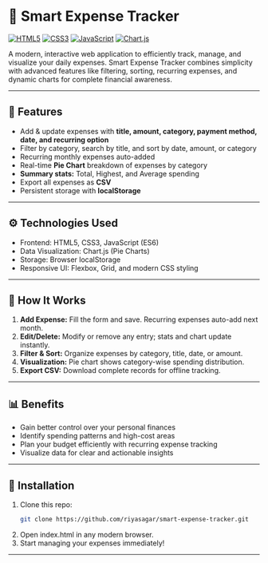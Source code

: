 # 💸 Smart Expense Tracker

[![HTML5](https://img.shields.io/badge/HTML5-E34F26?style=flat-square&logo=html5&logoColor=white)](https://developer.mozilla.org/en-US/docs/Web/HTML) 
[![CSS3](https://img.shields.io/badge/CSS3-1572B6?style=flat-square&logo=css3&logoColor=white)](https://developer.mozilla.org/en-US/docs/Web/CSS) 
[![JavaScript](https://img.shields.io/badge/JavaScript-F7DF1E?style=flat-square&logo=javascript&logoColor=black)](https://developer.mozilla.org/en-US/docs/Web/JavaScript) 
[![Chart.js](https://img.shields.io/badge/Chart.js-FF6384?style=flat-square&logo=chartdotjs&logoColor=white)](https://www.chartjs.org/)  

A modern, interactive web application to efficiently track, manage, and visualize your daily expenses. Smart Expense Tracker combines simplicity with advanced features like filtering, sorting, recurring expenses, and dynamic charts for complete financial awareness.

---

## 🚀 Features

- Add & update expenses with **title, amount, category, payment method, date, and recurring option**  
- Filter by category, search by title, and sort by date, amount, or category  
- Recurring monthly expenses auto-added  
- Real-time **Pie Chart** breakdown of expenses by category  
- **Summary stats:** Total, Highest, and Average spending  
- Export all expenses as **CSV**  
- Persistent storage with **localStorage**  

---

## ⚙️ Technologies Used

- Frontend: HTML5, CSS3, JavaScript (ES6)  
- Data Visualization: Chart.js (Pie Charts)  
- Storage: Browser localStorage  
- Responsive UI: Flexbox, Grid, and modern CSS styling  

---

## 🎯 How It Works

1. **Add Expense:** Fill the form and save. Recurring expenses auto-add next month.  
2. **Edit/Delete:** Modify or remove any entry; stats and chart update instantly.  
3. **Filter & Sort:** Organize expenses by category, title, date, or amount.  
4. **Visualization:** Pie chart shows category-wise spending distribution.  
5. **Export CSV:** Download complete records for offline tracking.  

---

## 📊 Benefits

- Gain better control over your personal finances  
- Identify spending patterns and high-cost areas  
- Plan your budget efficiently with recurring expense tracking  
- Visualize data for clear and actionable insights  

---

## 📂 Installation

1. Clone this repo:  
   ```bash
   git clone https://github.com/riyasagar/smart-expense-tracker.git
   ```
2. Open index.html in any modern browser.
3. Start managing your expenses immediately!
---

